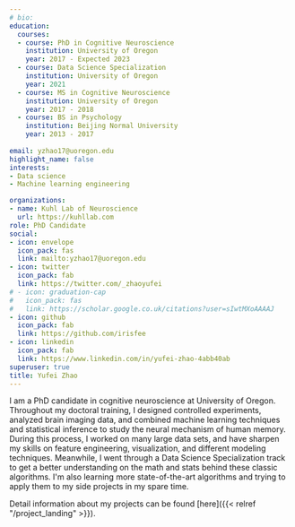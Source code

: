 ```yaml
---
# bio: 
education:
  courses:
  - course: PhD in Cognitive Neuroscience
    institution: University of Oregon
    year: 2017 - Expected 2023
  - course: Data Science Specialization
    institution: University of Oregon
    year: 2021
  - course: MS in Cognitive Neuroscience
    institution: University of Oregon
    year: 2017 - 2018
  - course: BS in Psychology
    institution: Beijing Normal University
    year: 2013 - 2017
    
email: yzhao17@uoregon.edu
highlight_name: false
interests:
- Data science
- Machine learning engineering

organizations:
- name: Kuhl Lab of Neuroscience
  url: https://kuhllab.com
role: PhD Candidate
social:
- icon: envelope
  icon_pack: fas
  link: mailto:yzhao17@uoregon.edu
- icon: twitter
  icon_pack: fab
  link: https://twitter.com/_zhaoyufei
# - icon: graduation-cap
#   icon_pack: fas
#   link: https://scholar.google.co.uk/citations?user=sIwtMXoAAAAJ
- icon: github
  icon_pack: fab
  link: https://github.com/irisfee
- icon: linkedin
  icon_pack: fab
  link: https://www.linkedin.com/in/yufei-zhao-4abb40ab
superuser: true
title: Yufei Zhao
---
```


I am a PhD candidate in cognitive neuroscience at University of Oregon. Throughout my doctoral training, I designed controlled experiments, analyzed brain imaging data, and combined machine learning techniques and statistical inference to study the neural mechanism of human memory. During this process, I worked on many large data sets, and have sharpen my skills on feature engineering, visualization, and different modeling techniques. Meanwhile, I went through a Data Science Specialization track to get a better understanding on the math and stats behind these classic algorithms. I'm also learning more state-of-the-art algorithms and trying to apply them to my side projects in my spare time. 

Detail information about my projects can be found [here]({{< relref "/project_landing" >}}).



[comment]: <> (
{{< icon name="download" pack="fas" >}} Download my {{< staticref "media/demo_resume.pdf" "newtab" >}}resumé{{< /staticref >}}.
)
